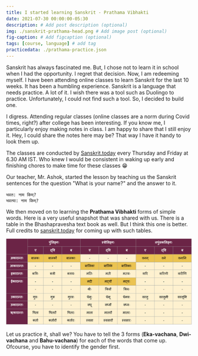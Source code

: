 ```yaml
---
title: I started learning Sanskrit - Prathama Vibhakti 
date: 2021-07-30 00:00:00-05:30
description: # Add post description (optional)
img: ./sanskrit-prathama-head.png # Add image post (optional)
fig-caption: # Add figcaption (optional)
tags: [course, language] # add tag
practicedata: ./prathama-practice.json
---
```


Sanskrit has always fascinated me. But, I chose not to learn it in school when I had the opportunity. I regret that decision. Now, I am redeeming myself.
I have been attending online classes to learn Sanskrit for the last 10 weeks. It has been a humbling experience. Sanskrit is a language that needs practice. A lot of it. I wish there was a tool such as Duolingo to practice. Unfortunately, I could not find such a tool. So, I decided to build one. 

I digress. Attending regular classes (online classes are a norm during Covid times, right?) after college has been interesting. If you know me, I particularly enjoy making notes in class. I am happy to share that I still enjoy it. Hey, I could share the notes here may be? That way I have it handy to look them up.

The classes are conducted by [Sanskrit.today](https://sanskrit.today/course/bhasha-pravesha-1/) every Thursday and Friday at 6.30 AM IST. Who knew I would be consistent in waking up early and finishing chores to make time for these classes :grin:

Our teacher, Mr. Ashok, started the lesson by teaching us the Sanskrit sentences for the question "What is your name?" and the answer to it. 
```
भवत: नाम किम्?
भवत्या: नाम किम्?
```

We then moved on to learning the __Prathama Vibhakti__ forms of simple words. Here is a very useful snapshot that was shared with us. There is a table in the Bhashapravesha text book as well. But I think this one is better. Full credits to [sanskrit.today](https://sanskrit.today/) for coming up with such tables. 

![PrathamaVibhakti](./prathama-table.jpg)

Let us practice it, shall we? You have to tell the 3 forms (__Eka-vachana__, __Dwi-vachana__ and __Bahu-vachana__) for each of the words that come up. Ofcourse, you have to identify the gender first.
